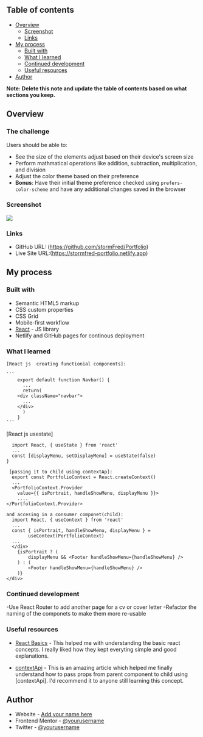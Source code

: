 ## Table of contents

- [Overview](#overview)
  - [Screenshot](#screenshot)
  - [Links](#links)
- [My process](#my-process)
  - [Built with](#built-with)
  - [What I learned](#what-i-learned)
  - [Continued development](#continued-development)
  - [Useful resources](#useful-resources)
- [Author](#author)

**Note: Delete this note and update the table of contents based on what sections you keep.**

## Overview

### The challenge

Users should be able to:

- See the size of the elements adjust based on their device's screen size
- Perform mathmatical operations like addition, subtraction, multiplication, and division
- Adjust the color theme based on their preference
- **Bonus**: Have their initial theme preference checked using `prefers-color-scheme` and have any additional changes saved in the browser

### Screenshot

![](./src/Components/Images/project-screenshot.png)

### Links

- GitHub URL: (https://github.com/stormFred/Portfolio)
- Live Site URL:(https://stormfred-portfolio.netlify.app)

## My process

### Built with

- Semantic HTML5 markup
- CSS custom properties
- CSS Grid
- Mobile-first workflow
- [React](https://reactjs.org/) - JS library
- Netlify and GitHub pages for continous deployment

### What I learned
	[React js  creating functionial components]:

	```
	    export default function Navbar() {
	      ...
	      return(
		<div className="navbar">
		  ...
		</div>
	      )
	    }
	```

[React js usestate]

``` 
  import React, { useState } from 'react'
  ...
  const [displayMenu, setDisplayMenu] = useState(false)
}

 [passing it to child using contextAp]:
  export const PortfolioContext = React.createContext()
  ...
  <PortfolioContext.Provider
	value={{ isPortrait, handleShowMenu, displayMenu }}>
	....
</PortfolioContext.Provider>

and accesing in a consumer componet(child):
  import React, { useContext } from 'react'
  ...
  const { isPortrait, handleShowMenu, displayMenu } =
		useContext(PortfolioContext)
  ...
  </div>
	{isPortrait ? (
		displayMenu && <Footer handleShowMenu={handleShowMenu} />
	) : (
		<Footer handleShowMenu={handleShowMenu} />
	)}
</div>

```

### Continued development

-Use React Router to add another page for a cv or cover letter
-Refactor the naming of the componets to make them more re-usable

### Useful resources

- [React Basics](https://reactjs.org) - This helped me with understanding the basic react concepts. I really liked how they kept everyting simple and good explanations.

- [contextApi](https://medium.com/nerd-for-tech/using-context-api-in-react-with-functional-components-dbc653c7d485) - This is an amazing article which helped me finally understand how to pass props from parent component to child using [contextApi]. I'd recommend it to anyone still learning this concept.

## Author

- Website - [Add your name here](https://www.your-site.com)
- Frontend Mentor - [@yourusername](https://www.frontendmentor.io/profile/yourusername)
- Twitter - [@yourusername](https://www.twitter.com/stormFred)
